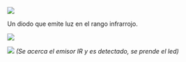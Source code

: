![](https://sensorkit.joy-it.net/files/files/sensors/KY-005/KY-005.png)

Un diodo que emite luz en el rango infrarrojo.


![](led_pico_off.jpg)

![](led_pico_on.jpg)
*(Se acerca el emisor IR y es detectado, se prende el led)*
